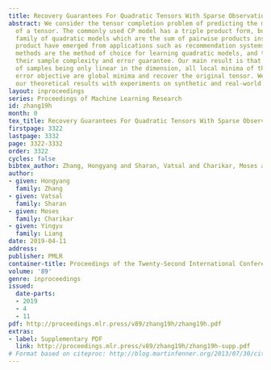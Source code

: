 ```yaml
---
title: Recovery Guarantees For Quadratic Tensors With Sparse Observations
abstract: We consider the tensor completion problem of predicting the missing entries
  of a tensor. The commonly used CP model has a triple product form, but an alternate
  family of quadratic models which are the sum of pairwise products instead of a triple
  product have emerged from applications such as recommendation systems. Non-convex
  methods are the method of choice for learning quadratic models, and this work examines
  their sample complexity and error guarantee. Our main result is that with the number
  of samples being only linear in the dimension, all local minima of the mean squared
  error objective are global minima and recover the original tensor. We substantiate
  our theoretical results with experiments on synthetic and real-world data.
layout: inproceedings
series: Proceedings of Machine Learning Research
id: zhang19h
month: 0
tex_title: Recovery Guarantees For Quadratic Tensors With Sparse Observations
firstpage: 3322
lastpage: 3332
page: 3322-3332
order: 3322
cycles: false
bibtex_author: Zhang, Hongyang and Sharan, Vatsal and Charikar, Moses and Liang, Yingyu
author:
- given: Hongyang
  family: Zhang
- given: Vatsal
  family: Sharan
- given: Moses
  family: Charikar
- given: Yingyu
  family: Liang
date: 2019-04-11
address: 
publisher: PMLR
container-title: Proceedings of the Twenty-Second International Conference on Artificial Intelligence and Statistics
volume: '89'
genre: inproceedings
issued:
  date-parts:
  - 2019
  - 4
  - 11
pdf: http://proceedings.mlr.press/v89/zhang19h/zhang19h.pdf
extras:
- label: Supplementary PDF
  link: http://proceedings.mlr.press/v89/zhang19h/zhang19h-supp.pdf
# Format based on citeproc: http://blog.martinfenner.org/2013/07/30/citeproc-yaml-for-bibliographies/
---
```

